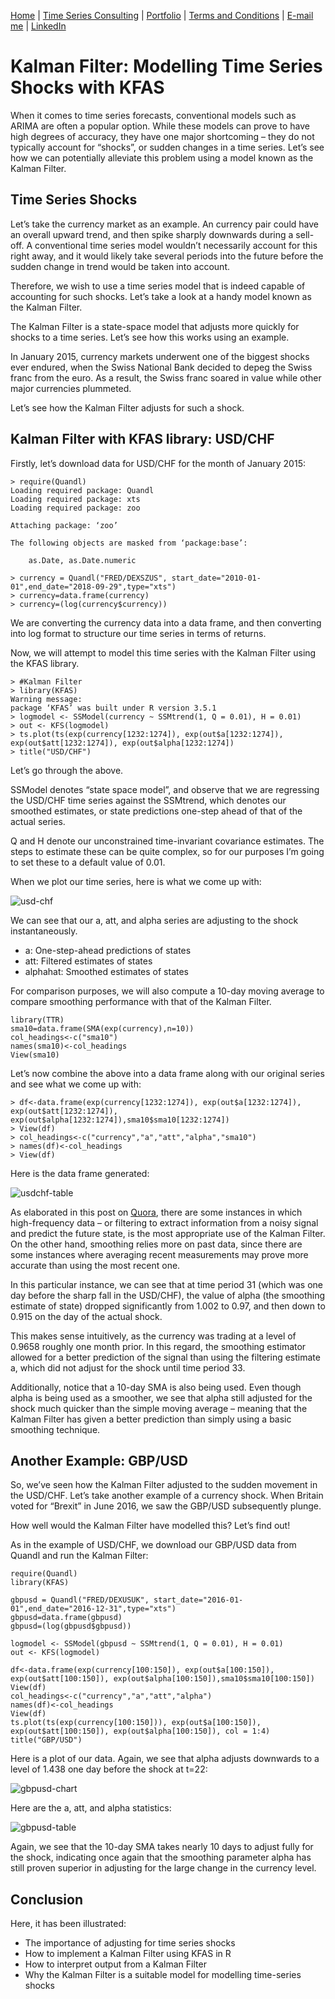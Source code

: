 [Home](https://mgcodesandstats.github.io/) |
[Time Series Consulting](https://mgcodesandstats.github.io/timeseriesconsulting/) |
[Portfolio](https://mgcodesandstats.github.io/portfolio/) |
[Terms and Conditions](https://mgcodesandstats.github.io/terms/) |
[E-mail me](mailto:michael@michaeljgrogan.com) |
[LinkedIn](https://www.linkedin.com/in/michaeljgrogan/)

# Kalman Filter: Modelling Time Series Shocks with KFAS

When it comes to time series forecasts, conventional models such as ARIMA are often a popular option. While these models can prove to have high degrees of accuracy, they have one major shortcoming – they do not typically account for “shocks”, or sudden changes in a time series. Let’s see how we can potentially alleviate this problem using a model known as the Kalman Filter.

## Time Series Shocks

Let’s take the currency market as an example. An currency pair could have an overall upward trend, and then spike sharply downwards during a sell-off. A conventional time series model wouldn’t necessarily account for this right away, and it would likely take several periods into the future before the sudden change in trend would be taken into account.

Therefore, we wish to use a time series model that is indeed capable of accounting for such shocks. Let’s take a look at a handy model known as the Kalman Filter.

The Kalman Filter is a state-space model that adjusts more quickly for shocks to a time series. Let’s see how this works using an example.

In January 2015, currency markets underwent one of the biggest shocks ever endured, when the Swiss National Bank decided to depeg the Swiss franc from the euro. As a result, the Swiss franc soared in value while other major currencies plummeted.

Let’s see how the Kalman Filter adjusts for such a shock.

## Kalman Filter with KFAS library: USD/CHF

Firstly, let’s download data for USD/CHF for the month of January 2015:
```
> require(Quandl)
Loading required package: Quandl
Loading required package: xts
Loading required package: zoo

Attaching package: ‘zoo’

The following objects are masked from ‘package:base’:

    as.Date, as.Date.numeric

> currency = Quandl("FRED/DEXSZUS", start_date="2010-01-01",end_date="2018-09-29",type="xts")
> currency=data.frame(currency)
> currency=(log(currency$currency))
```
We are converting the currency data into a data frame, and then converting into log format to structure our time series in terms of returns.

Now, we will attempt to model this time series with the Kalman Filter using the KFAS library.
```
> #Kalman Filter
> library(KFAS)
Warning message:
package ‘KFAS’ was built under R version 3.5.1 
> logmodel <- SSModel(currency ~ SSMtrend(1, Q = 0.01), H = 0.01)
> out <- KFS(logmodel)
> ts.plot(ts(exp(currency[1232:1274]), exp(out$a[1232:1274]), exp(out$att[1232:1274]), exp(out$alpha[1232:1274])
> title("USD/CHF")
```
Let’s go through the above.

SSModel denotes “state space model”, and observe that we are regressing the USD/CHF time series against the SSMtrend, which denotes our smoothed estimates, or state predictions one-step ahead of that of the actual series.

Q and H denote our unconstrained time-invariant covariance estimates. The steps to estimate these can be quite complex, so for our purposes I’m going to set these to a default value of 0.01.

When we plot our time series, here is what we come up with:

![usd-chf](usdchf-plot.png)

We can see that our a, att, and alpha series are adjusting to the shock instantaneously.

- a: One-step-ahead predictions of states
- att: Filtered estimates of states
- alphahat: Smoothed estimates of states

For comparison purposes, we will also compute a 10-day moving average to compare smoothing performance with that of the Kalman Filter.
```
library(TTR)
sma10=data.frame(SMA(exp(currency),n=10))
col_headings<-c("sma10")
names(sma10)<-col_headings
View(sma10)
```
Let’s now combine the above into a data frame along with our original series and see what we come up with:
```
> df<-data.frame(exp(currency[1232:1274]), exp(out$a[1232:1274]), exp(out$att[1232:1274]), exp(out$alpha[1232:1274]),sma10$sma10[1232:1274])
> View(df)
> col_headings<-c("currency","a","att","alpha","sma10")
> names(df)<-col_headings
> View(df)
```
Here is the data frame generated:

![usdchf-table](usdchf-table-1.png)

As elaborated in this post on [Quora](http://www.quora.com/What-is-the-difference-between-filtering-and-smoothing-in-state-estimation), there are some instances in which high-frequency data – or filtering to extract information from a noisy signal and predict the future state, is the most appropriate use of the Kalman Filter. On the other hand, smoothing relies more on past data, since there are some instances where averaging recent measurements may prove more accurate than using the most recent one.

In this particular instance, we can see that at time period 31 (which was one day before the sharp fall in the USD/CHF), the value of alpha (the smoothing estimate of state) dropped significantly from 1.002 to 0.97, and then down to 0.915 on the day of the actual shock.

This makes sense intuitively, as the currency was trading at a level of 0.9658 roughly one month prior. In this regard, the smoothing estimator allowed for a better prediction of the signal than using the filtering estimate a, which did not adjust for the shock until time period 33.

Additionally, notice that a 10-day SMA is also being used. Even though alpha is being used as a smoother, we see that alpha still adjusted for the shock much quicker than the simple moving average – meaning that the Kalman Filter has given a better prediction than simply using a basic smoothing technique.

## Another Example: GBP/USD

So, we’ve seen how the Kalman Filter adjusted to the sudden movement in the USD/CHF. Let’s take another example of a currency shock. When Britain voted for “Brexit” in June 2016, we saw the GBP/USD subsequently plunge.

How well would the Kalman Filter have modelled this? Let’s find out!

As in the example of USD/CHF, we download our GBP/USD data from Quandl and run the Kalman Filter:
```
require(Quandl)
library(KFAS)

gbpusd = Quandl("FRED/DEXUSUK", start_date="2016-01-01",end_date="2016-12-31",type="xts")
gbpusd=data.frame(gbpusd)
gbpusd=(log(gbpusd$gbpusd))

logmodel <- SSModel(gbpusd ~ SSMtrend(1, Q = 0.01), H = 0.01)
out <- KFS(logmodel)

df<-data.frame(exp(currency[100:150]), exp(out$a[100:150]), exp(out$att[100:150]), exp(out$alpha[100:150]),sma10$sma10[100:150])
View(df)
col_headings<-c("currency","a","att","alpha")
names(df)<-col_headings
View(df)
ts.plot(ts(exp(currency[100:150])), exp(out$a[100:150]), exp(out$att[100:150]), exp(out$alpha[100:150]), col = 1:4)
title("GBP/USD")
```
Here is a plot of our data. Again, we see that alpha adjusts downwards to a level of 1.438 one day before the shock at t=22:

![gbpusd-chart](gbpusd-chart.png)

Here are the a, att, and alpha statistics:

![gbpusd-table](gbpusd-table.png)

Again, we see that the 10-day SMA takes nearly 10 days to adjust fully for the shock, indicating once again that the smoothing parameter alpha has still proven superior in adjusting for the large change in the currency level.

## Conclusion

Here, it has been illustrated:

- The importance of adjusting for time series shocks
- How to implement a Kalman Filter using KFAS in R
- How to interpret output from a Kalman Filter
- Why the Kalman Filter is a suitable model for modelling time-series shocks

